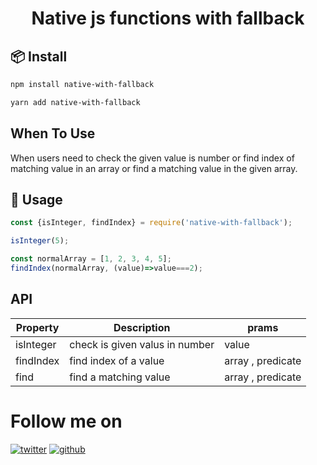 <h1 align="center">Native js functions with fallback</h1>

## 📦 Install

```bash
npm install native-with-fallback
```

```bash
yarn add native-with-fallback
```

## When To Use

When users need to check the given value is number or find index of matching value in an array or find a matching value in the given array.

## 🔨 Usage

```js
const {isInteger, findIndex} = require('native-with-fallback');

isInteger(5);

const normalArray = [1, 2, 3, 4, 5];
findIndex(normalArray, (value)=>value===2);
```

## API

| Property | Description | prams |
| --- | --- | --- |
| isInteger | check is given valus in number| value |
| findIndex | find index of a value| array , predicate |
| find | find a matching value| array , predicate |

[twitterurl]: http://i.imgur.com/tXSoThF.png (twitter icon with padding)
[githuburl]: http://i.imgur.com/0o48UoR.png (github icon with padding)

[1]: https://twitter.com/Rajeshkumar_kgm
[2]: https://github.com/Rajesh-kumar-r

# Follow me on
[![twitter][twitterurl]][1] [![github][githuburl]][2]
